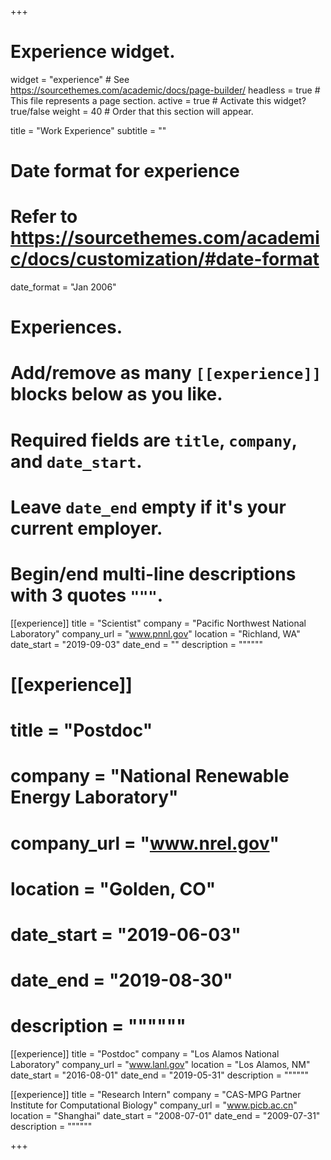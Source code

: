 +++
# Experience widget.
widget = "experience"  # See https://sourcethemes.com/academic/docs/page-builder/
headless = true  # This file represents a page section.
active = true  # Activate this widget? true/false
weight = 40  # Order that this section will appear.

title = "Work Experience"
subtitle = ""

# Date format for experience
#   Refer to https://sourcethemes.com/academic/docs/customization/#date-format
date_format = "Jan 2006"

# Experiences.
#   Add/remove as many `[[experience]]` blocks below as you like.
#   Required fields are `title`, `company`, and `date_start`.
#   Leave `date_end` empty if it's your current employer.
#   Begin/end multi-line descriptions with 3 quotes `"""`.
[[experience]]
  title = "Scientist"
  company = "Pacific Northwest National Laboratory"
  company_url = "www.pnnl.gov"
  location = "Richland, WA"
  date_start = "2019-09-03"
  date_end = ""
  description = """"""

# [[experience]]
#   title = "Postdoc"
#   company = "National Renewable Energy Laboratory"
#   company_url = "www.nrel.gov"
#   location = "Golden, CO"
#   date_start = "2019-06-03"
#   date_end = "2019-08-30"
#   description = """"""

[[experience]]
  title = "Postdoc"
  company = "Los Alamos National Laboratory"
  company_url = "www.lanl.gov"
  location = "Los Alamos, NM"
  date_start = "2016-08-01"
  date_end = "2019-05-31"
  description = """"""

[[experience]]
  title = "Research Intern"
  company = "CAS-MPG Partner Institute for Computational Biology"
  company_url = "www.picb.ac.cn"
  location = "Shanghai"
  date_start = "2008-07-01"
  date_end = "2009-07-31"
  description = """"""

+++
